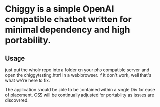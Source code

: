 # Chiggy is a simple OpenAI compatible chatbot written for minimal dependency and high portability.

## Usage
just put the whole repo into a folder on your php compatible server, and open the chiggytesting.html in a web browser. If it don't work, well that's what we're here to fix.

The application should be able to be contained within a single Div for ease of placement. CSS will be continually adjusted for portability as issues are discovered.


